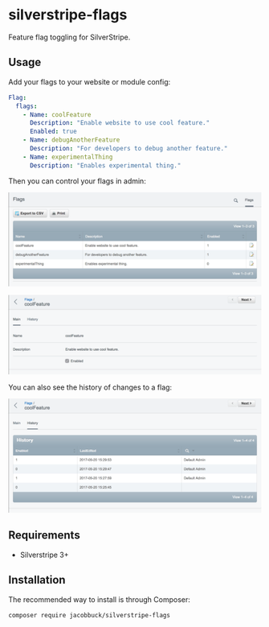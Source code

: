 # silverstripe-flags

Feature flag toggling for SilverStripe.

## Usage

Add your flags to your website or module config:

```yml
Flag:
  flags:
    - Name: coolFeature
      Description: "Enable website to use cool feature."
      Enabled: true
    - Name: debugAnotherFeature
      Description: "For developers to debug another feature."
    - Name: experimentalThing
      Description: "Enables experimental thing."
```

Then you can control your flags in admin:

![screenshot](docs/images/screenshot1.png)

![screenshot](docs/images/screenshot2.png)

You can also see the history of changes to a flag:

![screenshot](docs/images/screenshot3.png)

## Requirements

- Silverstripe 3+

## Installation

The recommended way to install is through Composer:

```
composer require jacobbuck/silverstripe-flags
```
